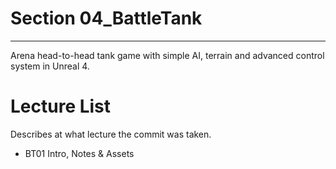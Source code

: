 # Section 04_BattleTank

***

Arena head-to-head tank game with simple AI, terrain and advanced control system in Unreal 4.

# Lecture List
Describes at what lecture the commit was taken.
* BT01 Intro, Notes & Assets
